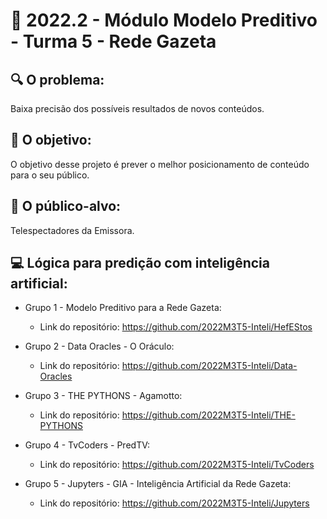 # 🙋‍ 2022.2 - Módulo Modelo Preditivo - Turma 5 - Rede Gazeta

## 🔍 O problema:
Baixa precisão dos possíveis resultados de novos conteúdos.

## 🎯 O objetivo:
O objetivo desse projeto é prever o melhor posicionamento de conteúdo para o seu público.

## 🧩 O público-alvo:
Telespectadores da Emissora.

## 💻 Lógica para predição com inteligência artificial:

- Grupo 1 - Modelo Preditivo para a Rede Gazeta:
  - Link do repositório: https://github.com/2022M3T5-Inteli/HefEStos

- Grupo 2 - Data Oracles - O Oráculo:
  - Link do repositório: https://github.com/2022M3T5-Inteli/Data-Oracles
  
- Grupo 3 - THE PYTHONS - Agamotto:
  - Link do repositório: https://github.com/2022M3T5-Inteli/THE-PYTHONS
  
- Grupo 4 - TvCoders - PredTV:
  - Link do repositório: https://github.com/2022M3T5-Inteli/TvCoders
  
- Grupo 5 - Jupyters - GIA - Inteligência Artificial da Rede Gazeta:
  - Link do repositório: https://github.com/2022M3T5-Inteli/Jupyters
